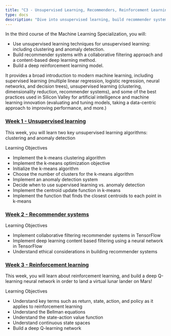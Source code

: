 ```yaml
---
title: "C3 - Unsupervised Learning, Recommenders, Reinforcement Learning"
type: docs
description: "Dive into unsupervised learning, build recommender systems using collaborative and content-based methods, and explore deep reinforcement learning models."
---
```


In the third course of the Machine Learning Specialization, you will:

- Use unsupervised learning techniques for unsupervised learning: including clustering and anomaly detection.
- Build recommender systems with a collaborative filtering approach and a content-based deep learning method.
- Build a deep reinforcement learning model.

It provides a broad introduction to modern machine learning, including supervised learning (multiple linear regression, logistic regression, neural networks, and decision trees), unsupervised learning (clustering, dimensionality reduction, recommender systems), and some of the best practices used in Silicon Valley for artificial intelligence and machine learning innovation (evaluating and tuning models, taking a data-centric approach to improving performance, and more.)


### [Week 1 - Unsupervised learning](./week1/)

This week, you will learn two key unsupervised learning algorithms: clustering and anomaly detection

Learning Objectives
- Implement the k-means clustering algorithm
- Implement the k-means optimization objective
- Initialize the k-means algorithm
- Choose the number of clusters for the k-means algorithm
- Implement an anomaly detection system
- Decide when to use supervised learning vs. anomaly detection
- Implement the centroid update function in k-means
- Implement the function that finds the closest centroids to each point in k-means


### [Week 2 - Recommender systems](./week2/)

Learning Objectives
- Implement collaborative filtering recommender systems in TensorFlow
- Implement deep learning content based filtering using a neural network in TensorFlow
- Understand ethical considerations in building recommender systems

### [Week 3 - Reinforcement learning](./week3/)

This week, you will learn about reinforcement learning, and build a deep Q-learning neural network in order to land a virtual lunar lander on Mars!

Learning Objectives
- Understand key terms such as return, state, action, and policy as it applies to reinforcement learning
- Understand the Bellman equations
- Understand the state-action value function
- Understand continuous state spaces
- Build a deep Q-learning network
